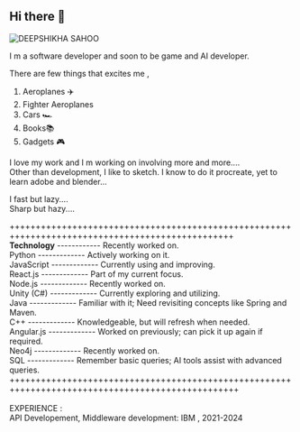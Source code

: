 ## Hi there 👋

<!--
**Deepshikha1999/Deepshikha1999** is a ✨ _special_ ✨ repository because its `README.md` (this file) appears on your GitHub profile.

Here are some ideas to get you started:

- 🔭 I’m currently working on ...
- 🌱 I’m currently learning ...
- 👯 I’m looking to collaborate on ...
- 🤔 I’m looking for help with ...
- 💬 Ask me about ...
- 📫 How to reach me: ...
- 😄 Pronouns: ...
- ⚡ Fun fact: ...
-->
![DEEPSHIKHA SAHOO](https://github.com/user-attachments/assets/72851b87-4378-49bc-8f2d-9626dfea0aac)

I m a software developer and soon to be game and AI developer.<br>

There are few things that excites me , <br>
1. Aeroplanes ✈️<br>
2. Fighter Aeroplanes<br>
3. Cars 🏎️<br>
4. Books📚<br>
5. Gadgets 🎮<br>
   
I love my work and I m working on involving more and more....<br>
Other than development, I like to sketch. I know to do it procreate, yet to learn adobe and blender...<br>

I fast but lazy....<br>
Sharp but hazy....<br>

+++++++++++++++++++++++++++++++++++++++++++++++++++++++++++++++++++++++++++++++++++++++++++++++++<br>
**Technology** ------------ Recently worked on.<br>
Python        ------------- Actively working on it.<br>
JavaScript    ------------- Currently using and improving.<br>
React.js      ------------- Part of my current focus.<br>
Node.js       ------------- Recently worked on.<br>
Unity (C#)    ------------- Currently exploring and utilizing.<br>
Java          ------------- Familiar with it; Need revisiting concepts like Spring and Maven.<br>
C++           ------------- Knowledgeable, but will refresh when needed.<br>
Angular.js    ------------- Worked on previously; can pick it up again if required.<br>
Neo4j         ------------- Recently worked on.<br>
SQL           ------------- Remember basic queries; AI tools assist with advanced queries.<br>
++++++++++++++++++++++++++++++++++++++++++++++++++++++++++++++++++++++++++++++++++++++++++++++++++<br>
<br>
EXPERIENCE :<br>
API Developement, Middleware development: IBM , 2021-2024<br>

